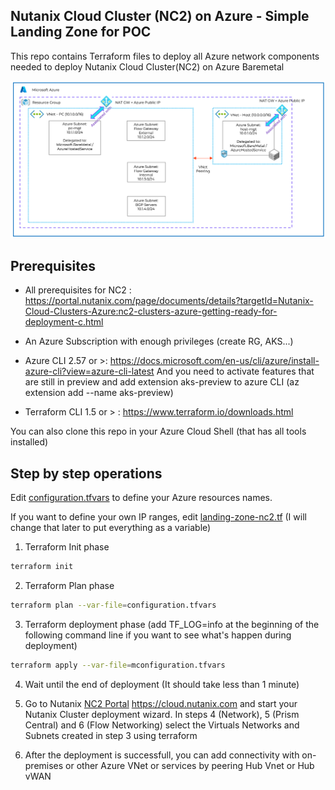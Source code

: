 ## Nutanix Cloud Cluster (NC2) on Azure - Simple Landing Zone for POC

This repo contains Terraform files to deploy all Azure network components needed to deploy Nutanix Cloud Cluster(NC2) on Azure Baremetal

<img width='600' src='./images/NC2AzureLZ.png'/> 

## Prerequisites

- All prerequisites for NC2 : https://portal.nutanix.com/page/documents/details?targetId=Nutanix-Cloud-Clusters-Azure:nc2-clusters-azure-getting-ready-for-deployment-c.html


- An Azure Subscription with enough privileges (create RG, AKS...)
- Azure CLI 2.57 or >: <https://docs.microsoft.com/en-us/cli/azure/install-azure-cli?view=azure-cli-latest>
   And you need to activate features that are still in preview and add extension aks-preview to azure CLI (az extension add --name aks-preview)
- Terraform CLI 1.5 or > : <https://www.terraform.io/downloads.html>

You can also clone this repo in your Azure Cloud Shell (that has all tools installed)

## Step by step operations

Edit [configuration.tfvars](configuration.tfvars) to define your Azure resources names.

If you want to define your own IP ranges, edit [landing-zone-nc2.tf](landing-zone-nc2.tf)  (I will change that later to put everything as a variable)
 

1. Terraform Init phase  

```bash
terraform init
```

2. Terraform Plan phase

```bash
terraform plan --var-file=configuration.tfvars
```

3. Terraform deployment phase (add TF_LOG=info at the beginning of the following command line if you want to see what's happen during deployment)

```bash
terraform apply --var-file=mconfiguration.tfvars
```

4. Wait until the end of deployment (It should take less than 1 minute)

5. Go to Nutanix [NC2 Portal](https://cloud.nutanix.com) https://cloud.nutanix.com and start your Nutanix Cluster deployment wizard. In steps 4 (Network), 5 (Prism Central) and 6 (Flow Networking) select the Virtuals Networks and Subnets created in step 3 using terraform

6. After the deployment is successfull, you can add connectivity with on-premises or other Azure VNet or services by peering Hub Vnet or Hub vWAN

